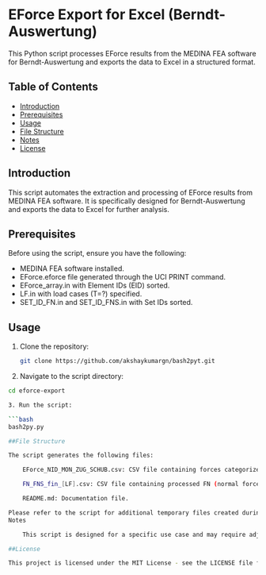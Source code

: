 # EForce Export for Excel (Berndt-Auswertung)

This Python script processes EForce results from the MEDINA FEA software for Berndt-Auswertung and exports the data to Excel in a structured format.

## Table of Contents

- [Introduction](#introduction)
- [Prerequisites](#prerequisites)
- [Usage](#usage)
- [File Structure](#file-structure)
- [Notes](#notes)
- [License](#license)

## Introduction

This script automates the extraction and processing of EForce results from MEDINA FEA software. It is specifically designed for Berndt-Auswertung and exports the data to Excel for further analysis.

## Prerequisites

Before using the script, ensure you have the following:

- MEDINA FEA software installed.
- EForce.eforce file generated through the UCI PRINT command.
- EForce_array.in with Element IDs (EID) sorted.
- LF.in with load cases (T=?) specified.
- SET_ID_FN.in and SET_ID_FNS.in with Set IDs sorted.

## Usage

1. Clone the repository:

   ```bash
   git clone https://github.com/akshaykumargn/bash2pyt.git

2. Navigate to the script directory:

```bash
cd eforce-export

3. Run the script:

```bash
bash2py.py

##File Structure

The script generates the following files:

    EForce_NID_MON_ZUG_SCHUB.csv: CSV file containing forces categorized by Montage, Zug (Tension), and Schub (Shear).

    FN_FNS_fin_[LF].csv: CSV file containing processed FN (normal forces) and FNS (contact forces) data for each specified load case (LF).

    README.md: Documentation file.

Please refer to the script for additional temporary files created during execution.
Notes

    This script is designed for a specific use case and may require adjustments for different scenarios.

##License

This project is licensed under the MIT License - see the LICENSE file for details.
